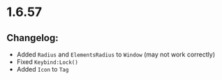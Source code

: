 # 1.6.57
## Changelog:
- Added `Radius` and `ElementsRadius` to `Window` (may not work correctly)
- Fixed `Keybind:Lock()`
- Added `Icon` to `Tag`